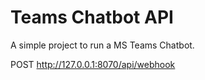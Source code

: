 # Teams Chatbot API

A simple project to run a MS Teams Chatbot.

POST http://127.0.0.1:8070/api/webhook
